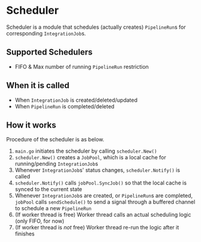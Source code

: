 # Scheduler

Scheduler is a module that schedules (actually creates) `PipelineRun`s for corresponding `IntegrationJob`s.

## Supported Schedulers
- FIFO & Max number of running `PipelineRun` restriction

## When it is called
- When `IntegrationJob` is created/deleted/updated
- When `PipelineRun` is completed/deleted

## How it works
Procedure of the scheduler is as below.
1. `main.go` initiates the scheduler by calling `scheduler.New()`
2. `scheduler.New()` creates a `JobPool`, which is a local cache for running/pending `IntegrationJob`s
3. Whenever `IntegrationJob`s' status changes, `scheduler.Notify()` is called
4. `scheduler.Notify()` calls `jobPool.SyncJob()` so that the local cache is synced to the current state
5. Whenever `IntegrationJob`s are created, or `PipelineRun`s are completed, `jobPool` calls `sendSchedule()` to send a signal through a buffered channel to schedule a new `PipelineRun`
6. (If worker thread is free) Worker thread calls an actual scheduling logic (only FIFO, for now)
7. (If worker thread is *not* free) Worker thread re-run the logic after it finishes
